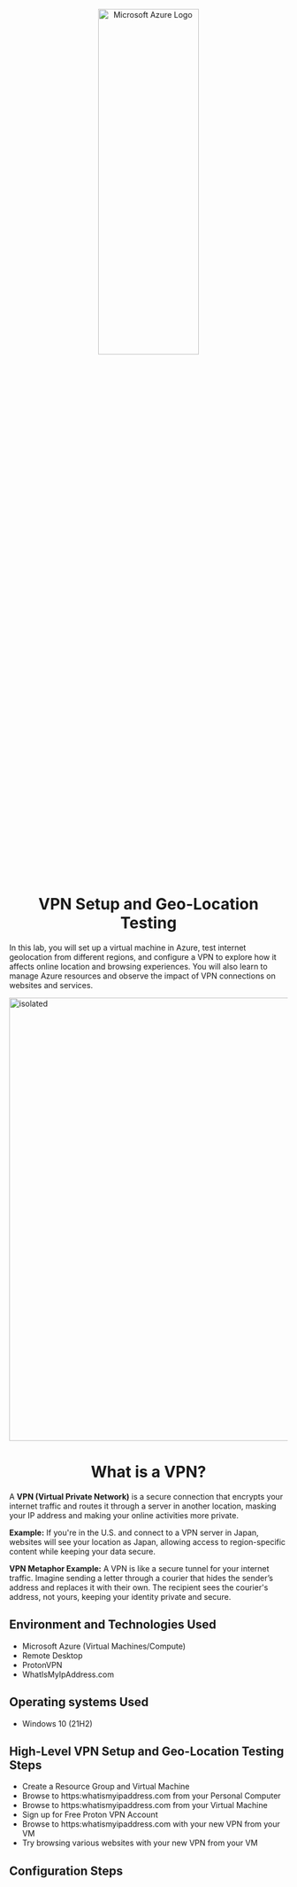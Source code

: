 <p align="center">
<img src="https://i.imgur.com/4wqxHID.png" height="40%" width="60%" alt="Microsoft Azure Logo"/>
</p>

<h1 align="center">VPN Setup and Geo-Location Testing</h1>

In this lab, you will set up a virtual machine in Azure, test internet geolocation from different regions, and configure a VPN to explore how it affects online location and browsing experiences. You will also learn to manage Azure resources and observe the impact of VPN connections on websites and services.

<img width="800" alt="isolated" src="https://github.com/user-attachments/assets/6b91c617-7fb4-431a-b1de-a948749b5799">

<h1 align="center">What is a VPN?</h1>

A **VPN (Virtual Private Network)** is a secure connection that encrypts your internet traffic and routes it through a server in another location, masking your IP address and making your online activities more private.  

**Example:** If you're in the U.S. and connect to a VPN server in Japan, websites will see your location as Japan, allowing access to region-specific content while keeping your data secure.

**VPN Metaphor Example:** A VPN is like a secure tunnel for your internet traffic. Imagine sending a letter through a courier that hides the sender’s address and replaces it with their own. The recipient sees the courier's address, not yours, keeping your identity private and secure.

## Environment and Technologies Used

- Microsoft Azure (Virtual Machines/Compute)
- Remote Desktop
- ProtonVPN
- WhatIsMyIpAddress.com

## Operating systems Used

- Windows 10 (21H2)

## High-Level VPN Setup and Geo-Location Testing Steps

- Create a Resource Group and Virtual Machine
- Browse to https:whatismyipaddress.com from your Personal Computer
- Browse to https:whatismyipaddress.com from your Virtual Machine
- Sign up for Free Proton VPN Account
- Browse to https:whatismyipaddress.com with your new VPN from your VM
- Try browsing various websites with your new VPN from your VM

## Configuration Steps


